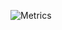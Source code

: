 ![Metrics](https://metrics.lecoq.io/r0zar?template=classic&isocalendar=1&habits=1&gists=1&projects=1&tweets=1&isocalendar.duration=half-year&habits.from=200&habits.days=14&habits.facts=true&habits.charts=false&projects.limit=4&projects.descriptions=false&tweets.attachments=false&tweets.limit=2&tweets.user=.user.twitter&config.timezone=America%2FChicago)
